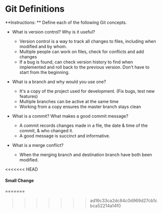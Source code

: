# Git Definitions

**Instructions: ** Define each of the following Git concepts.

* What is version control?  Why is it useful?
  * Version control is a way to track all changes to files, including when modified and by whom.
  * Multiple people can work on files, check for conflicts and add changes
  * If a bug is found, can check version history to find when implemented and roll back to the previous version. Don't have to start from the beginning.

* What is a branch and why would you use one?
  * It's a copy of the project used for development. (Fix bugs, test new features)
  * Multiple branches can be active at the same time
  * Working from a copy ensures the master branch stays clean

* What is a commit? What makes a good commit message?
  * A commit records changes made in a file, the date & time of the commit, & who changed it.
  * A good message is succinct and informative.

* What is a merge conflict?
  * When the merging branch and destination branch have both been modified.

<<<<<<< HEAD
  #### Small Change
=======
>>>>>>> ad16c33ca2dc84c0d969d27cb1cbca52214a14f0
